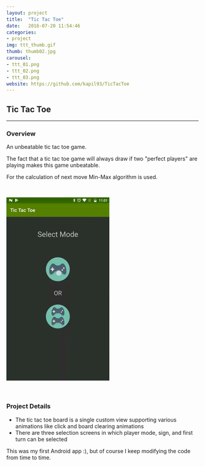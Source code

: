 ```yaml
---
layout: project
title:  "Tic Tac Toe"
date:   2016-07-20 11:54:46
categories:
- project
img: ttt_thumb.gif
thumb: thumb02.jpg
carousel:
- ttt_01.png
- ttt_02.png
- ttt_03.png
website: https://github.com/kapil93/TicTacToe
---
```

## Tic Tac Toe
---------------

### Overview
An unbeatable tic tac toe game.

The fact that a tic tac toe game will always draw if two "perfect players" are playing makes this game unbeatable. 

For the calculation of next move Min-Max algorithm is used.

<br>

![Animation](/assets/img/project/ttt.gif)

<br>

### Project Details
+ The tic tac toe board is a single custom view supporting various animations like click and board clearing animations
+ There are three selection screens in which player mode, sign, and first turn can be selected

This was my first Android app :), but of course I keep modifying the code from time to time.